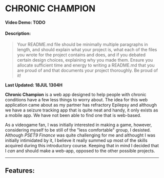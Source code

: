 # CHRONIC CHAMPION
#### Video Demo:  TODO <URL HERE>
#### Description:

>Your README.md file should be minimally multiple paragraphs in length, and should explain what your project is, what each of the files you wrote for the project contains and does, and if you debated certain design choices, explaining why you made them. Ensure you allocate sufficient time and energy to writing a README.md that you are proud of and that documents your project thoroughly. Be proud of it!

**Last Updated: 18JUL 1304H**

**Chronic Champion** is a web app designed to help people with chronic conditions have a few less things to worry about. The idea for this web application came about as my partner has refractory Epilepsy and although we have a seizure tracking app that is quite neat and handy, it only exists as a mobile app. We have not been able to find one that is web-based.

As a videogame fan, I was initially interested in making a game, however, considering myself to be still of the "less comfortable" group, I desisted. Although *PSET9 Finance* was quite challenging for me and althought I was initially intimidated by it, I believe it really summed up most of the skills acquired during this introductory course. Keeping that in mind I decided that I *can* and should make a web-app, opposed to the other possible projects.
_________
## Features: